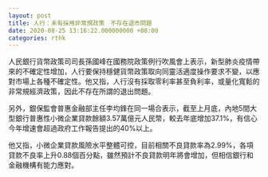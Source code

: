 ```yaml
---
layout: post
title: 人行：未有採用非常規政策　不存在退市問題
date: 2020-08-25 13:16:22.000000000 +08:00
categories: rthk
---
```


人民銀行貨幣政策司司長孫國峰在國務院政策例行吹風會上表示，新型肺炎疫情帶來的不確定性增加，人行要保持穩健貨幣政策取向同靈活適度操作要求不變，以應對市場上各種不確定性。他又指，人行沒有採取零利率甚至負利率，或量化寬鬆的非常規經濟政策，因此不存在所謂的退出問題。

另外，銀保監會普惠金融部主任李均鋒在同一場合表示，截至上月底，內地5間大型銀行普惠性小微企業貸款餘額3.57萬億元人民幣，較去年底增加37.1%，有信心今年增速會超過政府工作報告提出的40%以上。

他又指，小微企業貸款風險水平整體可控，目前相關不良貸款率為2.99%，各項貸款不良率上升0.88個百分點，雖然預計不良貸款明年將會增加，但相信銀行和金融機構有能力應對。
